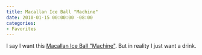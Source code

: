 ```yaml
---
title: Macallan Ice Ball "Machine"
date: 2010-01-15 00:00:00 -08:00
categories:
- Favorites
---
```


<p>I say I want this <a href="http://www.notcot.com/archives/2010/01/the_macallan_ic.php">Macallan Ice Ball "Machine"</a>. But in reality I just want a drink.</p>
